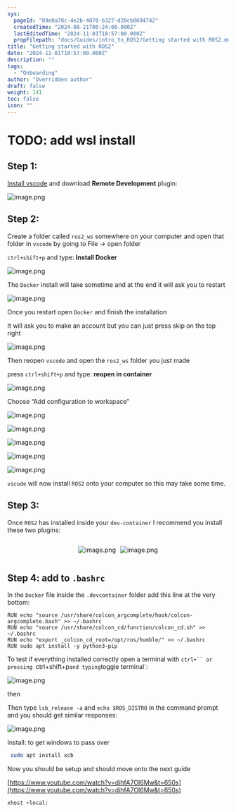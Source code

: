 ```yaml
---
sys:
  pageId: "89e0a78c-4e2b-4070-b327-d28cb0694742"
  createdTime: "2024-08-21T00:24:00.000Z"
  lastEditedTime: "2024-11-01T18:57:00.000Z"
  propFilepath: "docs/Guides/intro_to_ROS2/Getting started with ROS2.md"
title: "Getting started with ROS2"
date: "2024-11-01T18:57:00.000Z"
description: ""
tags:
  - "Onboarding"
author: "Overridden author"
draft: false
weight: 141
toc: false
icon: ""
---
```


# TODO: add wsl install

## Step 1:

[Install vscode](https://code.visualstudio.com/download) and download **Remote Development** plugin:

![image.png](https://prod-files-secure.s3.us-west-2.amazonaws.com/d518164a-d88e-44d1-a4ee-3adb3bd8bce0/efb52993-1881-4a40-b95e-6f020334f022/image.png?X-Amz-Algorithm=AWS4-HMAC-SHA256&X-Amz-Content-Sha256=UNSIGNED-PAYLOAD&X-Amz-Credential=ASIAZI2LB4665KXN4BZC%2F20250414%2Fus-west-2%2Fs3%2Faws4_request&X-Amz-Date=20250414T061323Z&X-Amz-Expires=3600&X-Amz-Security-Token=IQoJb3JpZ2luX2VjEIb%2F%2F%2F%2F%2F%2F%2F%2F%2F%2FwEaCXVzLXdlc3QtMiJGMEQCICW%2FR9t8mbpl0N%2BePfF6EPCTeIfdcdJbrv3LRmkvjI%2FAAiAumLTaFLgb027gwA7BMbCl1aTl8KD2W7OahZ8v3A%2BX5SqIBAj%2F%2F%2F%2F%2F%2F%2F%2F%2F%2F%2F8BEAAaDDYzNzQyMzE4MzgwNSIMacNfy8r179vP7VW%2BKtwD%2F2Yn%2FszJY%2F5Iq0RXz%2F7uWQ7ZMe2F468McdbsVkAuvQFmZ4Sx1aLXPtsNAVKjTJmUFvkhuVY4RKKXC6lUzN3ik8BQu9mgajJPrQjA3yQwCOnyMuwAJRNPr8bD9t9EaNMK2hU4p7EClpuZMLMV2yRPLTqZ2JfEAIfpVpXf6oUa9K%2BCTy07PUj97qtWjRUcSxBtepMxgZCqgPCC2GDqKWBLPrs28nhYDgfe6krLHelW%2FJ0JLSVpephKacSe8JSgNUvAWuXSTf5mPbYOg6%2BnlAs8TsI6beOfPjfD99E4Jyc1cNjib2chI1bhhtpKJEgQ2qzM3%2FmNevDh2GJdZID7ExrXR5ntoPX0oocMoP%2B2s1VWoo4RpNyoSWfL5%2B5KpeSep4aH9hdrIjCttJ%2FBBljaLs74On6cMlOsfs6Jb2EgGslNtMbZcm%2FazIIAQQR%2Fu2%2BDsl6PwR9K7NnKck0xAHglBmYRaepWc%2BcqWZC2CSxl%2FKWhqbokM1Wwc8szbEU%2FQiz634lcTzs8z0XCyanQl3Kp45syeVtWAKkEtACB0N%2BFAS49eatfFI3jvjBuwMQdtA3ZbUJz9xoBIe83v7Xdgel0h%2BuytAcli8oFhF5T3DBPnWb58a6RWN6B09GUMTY8%2Bbgwt8vyvwY6pgHw6kogK85yTUjWxb46l3ABiXZjSlFGTYJmvC2B9WLdGHqOU0ESnbxwkm1u9f2g9keLocHQ0zTQ%2FbuvaBm9PgRxEmwbuv1cdM6yqxjG22GzWvFW9id8hFqT%2FOrfkCgYDUD2Wgf3JO4ixgzwB8N82GOaAiph6uiFo2Kvm8SPLoGGbtD22QzPzrsa563BgS8uVuwUUBtdK9lSLO9jDoV%2Bk0HpaII%2BEuwV&X-Amz-Signature=8401adcee3721ab4cd657689b562f2356e736b6061f482d99923a07ed5e18e08&X-Amz-SignedHeaders=host&x-id=GetObject)

## Step 2:

Create a folder called `ros2_ws` somewhere on your computer and open that folder in `vscode` by going to File → open folder 

`ctrl+shift+p` and type: **Install Docker**

![image.png](https://prod-files-secure.s3.us-west-2.amazonaws.com/d518164a-d88e-44d1-a4ee-3adb3bd8bce0/2269dc0e-1cd5-47ff-bceb-c04ad9b2eab0/image.png?X-Amz-Algorithm=AWS4-HMAC-SHA256&X-Amz-Content-Sha256=UNSIGNED-PAYLOAD&X-Amz-Credential=ASIAZI2LB4665KXN4BZC%2F20250414%2Fus-west-2%2Fs3%2Faws4_request&X-Amz-Date=20250414T061323Z&X-Amz-Expires=3600&X-Amz-Security-Token=IQoJb3JpZ2luX2VjEIb%2F%2F%2F%2F%2F%2F%2F%2F%2F%2FwEaCXVzLXdlc3QtMiJGMEQCICW%2FR9t8mbpl0N%2BePfF6EPCTeIfdcdJbrv3LRmkvjI%2FAAiAumLTaFLgb027gwA7BMbCl1aTl8KD2W7OahZ8v3A%2BX5SqIBAj%2F%2F%2F%2F%2F%2F%2F%2F%2F%2F%2F8BEAAaDDYzNzQyMzE4MzgwNSIMacNfy8r179vP7VW%2BKtwD%2F2Yn%2FszJY%2F5Iq0RXz%2F7uWQ7ZMe2F468McdbsVkAuvQFmZ4Sx1aLXPtsNAVKjTJmUFvkhuVY4RKKXC6lUzN3ik8BQu9mgajJPrQjA3yQwCOnyMuwAJRNPr8bD9t9EaNMK2hU4p7EClpuZMLMV2yRPLTqZ2JfEAIfpVpXf6oUa9K%2BCTy07PUj97qtWjRUcSxBtepMxgZCqgPCC2GDqKWBLPrs28nhYDgfe6krLHelW%2FJ0JLSVpephKacSe8JSgNUvAWuXSTf5mPbYOg6%2BnlAs8TsI6beOfPjfD99E4Jyc1cNjib2chI1bhhtpKJEgQ2qzM3%2FmNevDh2GJdZID7ExrXR5ntoPX0oocMoP%2B2s1VWoo4RpNyoSWfL5%2B5KpeSep4aH9hdrIjCttJ%2FBBljaLs74On6cMlOsfs6Jb2EgGslNtMbZcm%2FazIIAQQR%2Fu2%2BDsl6PwR9K7NnKck0xAHglBmYRaepWc%2BcqWZC2CSxl%2FKWhqbokM1Wwc8szbEU%2FQiz634lcTzs8z0XCyanQl3Kp45syeVtWAKkEtACB0N%2BFAS49eatfFI3jvjBuwMQdtA3ZbUJz9xoBIe83v7Xdgel0h%2BuytAcli8oFhF5T3DBPnWb58a6RWN6B09GUMTY8%2Bbgwt8vyvwY6pgHw6kogK85yTUjWxb46l3ABiXZjSlFGTYJmvC2B9WLdGHqOU0ESnbxwkm1u9f2g9keLocHQ0zTQ%2FbuvaBm9PgRxEmwbuv1cdM6yqxjG22GzWvFW9id8hFqT%2FOrfkCgYDUD2Wgf3JO4ixgzwB8N82GOaAiph6uiFo2Kvm8SPLoGGbtD22QzPzrsa563BgS8uVuwUUBtdK9lSLO9jDoV%2Bk0HpaII%2BEuwV&X-Amz-Signature=f6bff22b641cdb13258ca525dc17ea9854cde878995dafa6db00eeaeaa17935e&X-Amz-SignedHeaders=host&x-id=GetObject)

The `Docker` install will take sometime and at the end it will ask you to restart

![image.png](https://prod-files-secure.s3.us-west-2.amazonaws.com/d518164a-d88e-44d1-a4ee-3adb3bd8bce0/ed233f78-be33-4b1f-b89c-9c346c0e961e/image.png?X-Amz-Algorithm=AWS4-HMAC-SHA256&X-Amz-Content-Sha256=UNSIGNED-PAYLOAD&X-Amz-Credential=ASIAZI2LB4665KXN4BZC%2F20250414%2Fus-west-2%2Fs3%2Faws4_request&X-Amz-Date=20250414T061323Z&X-Amz-Expires=3600&X-Amz-Security-Token=IQoJb3JpZ2luX2VjEIb%2F%2F%2F%2F%2F%2F%2F%2F%2F%2FwEaCXVzLXdlc3QtMiJGMEQCICW%2FR9t8mbpl0N%2BePfF6EPCTeIfdcdJbrv3LRmkvjI%2FAAiAumLTaFLgb027gwA7BMbCl1aTl8KD2W7OahZ8v3A%2BX5SqIBAj%2F%2F%2F%2F%2F%2F%2F%2F%2F%2F%2F8BEAAaDDYzNzQyMzE4MzgwNSIMacNfy8r179vP7VW%2BKtwD%2F2Yn%2FszJY%2F5Iq0RXz%2F7uWQ7ZMe2F468McdbsVkAuvQFmZ4Sx1aLXPtsNAVKjTJmUFvkhuVY4RKKXC6lUzN3ik8BQu9mgajJPrQjA3yQwCOnyMuwAJRNPr8bD9t9EaNMK2hU4p7EClpuZMLMV2yRPLTqZ2JfEAIfpVpXf6oUa9K%2BCTy07PUj97qtWjRUcSxBtepMxgZCqgPCC2GDqKWBLPrs28nhYDgfe6krLHelW%2FJ0JLSVpephKacSe8JSgNUvAWuXSTf5mPbYOg6%2BnlAs8TsI6beOfPjfD99E4Jyc1cNjib2chI1bhhtpKJEgQ2qzM3%2FmNevDh2GJdZID7ExrXR5ntoPX0oocMoP%2B2s1VWoo4RpNyoSWfL5%2B5KpeSep4aH9hdrIjCttJ%2FBBljaLs74On6cMlOsfs6Jb2EgGslNtMbZcm%2FazIIAQQR%2Fu2%2BDsl6PwR9K7NnKck0xAHglBmYRaepWc%2BcqWZC2CSxl%2FKWhqbokM1Wwc8szbEU%2FQiz634lcTzs8z0XCyanQl3Kp45syeVtWAKkEtACB0N%2BFAS49eatfFI3jvjBuwMQdtA3ZbUJz9xoBIe83v7Xdgel0h%2BuytAcli8oFhF5T3DBPnWb58a6RWN6B09GUMTY8%2Bbgwt8vyvwY6pgHw6kogK85yTUjWxb46l3ABiXZjSlFGTYJmvC2B9WLdGHqOU0ESnbxwkm1u9f2g9keLocHQ0zTQ%2FbuvaBm9PgRxEmwbuv1cdM6yqxjG22GzWvFW9id8hFqT%2FOrfkCgYDUD2Wgf3JO4ixgzwB8N82GOaAiph6uiFo2Kvm8SPLoGGbtD22QzPzrsa563BgS8uVuwUUBtdK9lSLO9jDoV%2Bk0HpaII%2BEuwV&X-Amz-Signature=d4ebb1aa9337a855b99b42097ea29bf7eeb1fa2aad96157d92c1bbc60a90cc46&X-Amz-SignedHeaders=host&x-id=GetObject)

Once you restart open `Docker` and finish the installation

It will ask you to make an account but you can just press skip on the top right

![image.png](https://prod-files-secure.s3.us-west-2.amazonaws.com/d518164a-d88e-44d1-a4ee-3adb3bd8bce0/21010ad9-1659-4fd9-9f59-9932a09b2a3d/image.png?X-Amz-Algorithm=AWS4-HMAC-SHA256&X-Amz-Content-Sha256=UNSIGNED-PAYLOAD&X-Amz-Credential=ASIAZI2LB4665KXN4BZC%2F20250414%2Fus-west-2%2Fs3%2Faws4_request&X-Amz-Date=20250414T061323Z&X-Amz-Expires=3600&X-Amz-Security-Token=IQoJb3JpZ2luX2VjEIb%2F%2F%2F%2F%2F%2F%2F%2F%2F%2FwEaCXVzLXdlc3QtMiJGMEQCICW%2FR9t8mbpl0N%2BePfF6EPCTeIfdcdJbrv3LRmkvjI%2FAAiAumLTaFLgb027gwA7BMbCl1aTl8KD2W7OahZ8v3A%2BX5SqIBAj%2F%2F%2F%2F%2F%2F%2F%2F%2F%2F%2F8BEAAaDDYzNzQyMzE4MzgwNSIMacNfy8r179vP7VW%2BKtwD%2F2Yn%2FszJY%2F5Iq0RXz%2F7uWQ7ZMe2F468McdbsVkAuvQFmZ4Sx1aLXPtsNAVKjTJmUFvkhuVY4RKKXC6lUzN3ik8BQu9mgajJPrQjA3yQwCOnyMuwAJRNPr8bD9t9EaNMK2hU4p7EClpuZMLMV2yRPLTqZ2JfEAIfpVpXf6oUa9K%2BCTy07PUj97qtWjRUcSxBtepMxgZCqgPCC2GDqKWBLPrs28nhYDgfe6krLHelW%2FJ0JLSVpephKacSe8JSgNUvAWuXSTf5mPbYOg6%2BnlAs8TsI6beOfPjfD99E4Jyc1cNjib2chI1bhhtpKJEgQ2qzM3%2FmNevDh2GJdZID7ExrXR5ntoPX0oocMoP%2B2s1VWoo4RpNyoSWfL5%2B5KpeSep4aH9hdrIjCttJ%2FBBljaLs74On6cMlOsfs6Jb2EgGslNtMbZcm%2FazIIAQQR%2Fu2%2BDsl6PwR9K7NnKck0xAHglBmYRaepWc%2BcqWZC2CSxl%2FKWhqbokM1Wwc8szbEU%2FQiz634lcTzs8z0XCyanQl3Kp45syeVtWAKkEtACB0N%2BFAS49eatfFI3jvjBuwMQdtA3ZbUJz9xoBIe83v7Xdgel0h%2BuytAcli8oFhF5T3DBPnWb58a6RWN6B09GUMTY8%2Bbgwt8vyvwY6pgHw6kogK85yTUjWxb46l3ABiXZjSlFGTYJmvC2B9WLdGHqOU0ESnbxwkm1u9f2g9keLocHQ0zTQ%2FbuvaBm9PgRxEmwbuv1cdM6yqxjG22GzWvFW9id8hFqT%2FOrfkCgYDUD2Wgf3JO4ixgzwB8N82GOaAiph6uiFo2Kvm8SPLoGGbtD22QzPzrsa563BgS8uVuwUUBtdK9lSLO9jDoV%2Bk0HpaII%2BEuwV&X-Amz-Signature=8788b1f95094fdb5c9b058823af52a37e48ebf440fbce28d859035950231bc3e&X-Amz-SignedHeaders=host&x-id=GetObject)

Then reopen `vscode` and open the `ros2_ws` folder you just made

press `ctrl+shift+p` and type: **reopen in container**

![image.png](https://prod-files-secure.s3.us-west-2.amazonaws.com/d518164a-d88e-44d1-a4ee-3adb3bd8bce0/4e93b8c2-41ad-488c-8095-c74205196118/image.png?X-Amz-Algorithm=AWS4-HMAC-SHA256&X-Amz-Content-Sha256=UNSIGNED-PAYLOAD&X-Amz-Credential=ASIAZI2LB4665KXN4BZC%2F20250414%2Fus-west-2%2Fs3%2Faws4_request&X-Amz-Date=20250414T061323Z&X-Amz-Expires=3600&X-Amz-Security-Token=IQoJb3JpZ2luX2VjEIb%2F%2F%2F%2F%2F%2F%2F%2F%2F%2FwEaCXVzLXdlc3QtMiJGMEQCICW%2FR9t8mbpl0N%2BePfF6EPCTeIfdcdJbrv3LRmkvjI%2FAAiAumLTaFLgb027gwA7BMbCl1aTl8KD2W7OahZ8v3A%2BX5SqIBAj%2F%2F%2F%2F%2F%2F%2F%2F%2F%2F%2F8BEAAaDDYzNzQyMzE4MzgwNSIMacNfy8r179vP7VW%2BKtwD%2F2Yn%2FszJY%2F5Iq0RXz%2F7uWQ7ZMe2F468McdbsVkAuvQFmZ4Sx1aLXPtsNAVKjTJmUFvkhuVY4RKKXC6lUzN3ik8BQu9mgajJPrQjA3yQwCOnyMuwAJRNPr8bD9t9EaNMK2hU4p7EClpuZMLMV2yRPLTqZ2JfEAIfpVpXf6oUa9K%2BCTy07PUj97qtWjRUcSxBtepMxgZCqgPCC2GDqKWBLPrs28nhYDgfe6krLHelW%2FJ0JLSVpephKacSe8JSgNUvAWuXSTf5mPbYOg6%2BnlAs8TsI6beOfPjfD99E4Jyc1cNjib2chI1bhhtpKJEgQ2qzM3%2FmNevDh2GJdZID7ExrXR5ntoPX0oocMoP%2B2s1VWoo4RpNyoSWfL5%2B5KpeSep4aH9hdrIjCttJ%2FBBljaLs74On6cMlOsfs6Jb2EgGslNtMbZcm%2FazIIAQQR%2Fu2%2BDsl6PwR9K7NnKck0xAHglBmYRaepWc%2BcqWZC2CSxl%2FKWhqbokM1Wwc8szbEU%2FQiz634lcTzs8z0XCyanQl3Kp45syeVtWAKkEtACB0N%2BFAS49eatfFI3jvjBuwMQdtA3ZbUJz9xoBIe83v7Xdgel0h%2BuytAcli8oFhF5T3DBPnWb58a6RWN6B09GUMTY8%2Bbgwt8vyvwY6pgHw6kogK85yTUjWxb46l3ABiXZjSlFGTYJmvC2B9WLdGHqOU0ESnbxwkm1u9f2g9keLocHQ0zTQ%2FbuvaBm9PgRxEmwbuv1cdM6yqxjG22GzWvFW9id8hFqT%2FOrfkCgYDUD2Wgf3JO4ixgzwB8N82GOaAiph6uiFo2Kvm8SPLoGGbtD22QzPzrsa563BgS8uVuwUUBtdK9lSLO9jDoV%2Bk0HpaII%2BEuwV&X-Amz-Signature=55753edfdbe393c1e5f36b852837656e043e8ea7a926273987c532158140a7ee&X-Amz-SignedHeaders=host&x-id=GetObject)

Choose “Add configuration to workspace”

![image.png](https://prod-files-secure.s3.us-west-2.amazonaws.com/d518164a-d88e-44d1-a4ee-3adb3bd8bce0/9560b282-5060-4989-ba37-97e7b2c22476/image.png?X-Amz-Algorithm=AWS4-HMAC-SHA256&X-Amz-Content-Sha256=UNSIGNED-PAYLOAD&X-Amz-Credential=ASIAZI2LB4665KXN4BZC%2F20250414%2Fus-west-2%2Fs3%2Faws4_request&X-Amz-Date=20250414T061323Z&X-Amz-Expires=3600&X-Amz-Security-Token=IQoJb3JpZ2luX2VjEIb%2F%2F%2F%2F%2F%2F%2F%2F%2F%2FwEaCXVzLXdlc3QtMiJGMEQCICW%2FR9t8mbpl0N%2BePfF6EPCTeIfdcdJbrv3LRmkvjI%2FAAiAumLTaFLgb027gwA7BMbCl1aTl8KD2W7OahZ8v3A%2BX5SqIBAj%2F%2F%2F%2F%2F%2F%2F%2F%2F%2F%2F8BEAAaDDYzNzQyMzE4MzgwNSIMacNfy8r179vP7VW%2BKtwD%2F2Yn%2FszJY%2F5Iq0RXz%2F7uWQ7ZMe2F468McdbsVkAuvQFmZ4Sx1aLXPtsNAVKjTJmUFvkhuVY4RKKXC6lUzN3ik8BQu9mgajJPrQjA3yQwCOnyMuwAJRNPr8bD9t9EaNMK2hU4p7EClpuZMLMV2yRPLTqZ2JfEAIfpVpXf6oUa9K%2BCTy07PUj97qtWjRUcSxBtepMxgZCqgPCC2GDqKWBLPrs28nhYDgfe6krLHelW%2FJ0JLSVpephKacSe8JSgNUvAWuXSTf5mPbYOg6%2BnlAs8TsI6beOfPjfD99E4Jyc1cNjib2chI1bhhtpKJEgQ2qzM3%2FmNevDh2GJdZID7ExrXR5ntoPX0oocMoP%2B2s1VWoo4RpNyoSWfL5%2B5KpeSep4aH9hdrIjCttJ%2FBBljaLs74On6cMlOsfs6Jb2EgGslNtMbZcm%2FazIIAQQR%2Fu2%2BDsl6PwR9K7NnKck0xAHglBmYRaepWc%2BcqWZC2CSxl%2FKWhqbokM1Wwc8szbEU%2FQiz634lcTzs8z0XCyanQl3Kp45syeVtWAKkEtACB0N%2BFAS49eatfFI3jvjBuwMQdtA3ZbUJz9xoBIe83v7Xdgel0h%2BuytAcli8oFhF5T3DBPnWb58a6RWN6B09GUMTY8%2Bbgwt8vyvwY6pgHw6kogK85yTUjWxb46l3ABiXZjSlFGTYJmvC2B9WLdGHqOU0ESnbxwkm1u9f2g9keLocHQ0zTQ%2FbuvaBm9PgRxEmwbuv1cdM6yqxjG22GzWvFW9id8hFqT%2FOrfkCgYDUD2Wgf3JO4ixgzwB8N82GOaAiph6uiFo2Kvm8SPLoGGbtD22QzPzrsa563BgS8uVuwUUBtdK9lSLO9jDoV%2Bk0HpaII%2BEuwV&X-Amz-Signature=bdebd9c3bc3e4985db7e868abbc12cbdaa30334b61bcdfda1cddc907434abf2a&X-Amz-SignedHeaders=host&x-id=GetObject)

![image.png](https://prod-files-secure.s3.us-west-2.amazonaws.com/d518164a-d88e-44d1-a4ee-3adb3bd8bce0/2ee63f81-886b-48e8-a553-dc6e5eac99e4/image.png?X-Amz-Algorithm=AWS4-HMAC-SHA256&X-Amz-Content-Sha256=UNSIGNED-PAYLOAD&X-Amz-Credential=ASIAZI2LB4665KXN4BZC%2F20250414%2Fus-west-2%2Fs3%2Faws4_request&X-Amz-Date=20250414T061323Z&X-Amz-Expires=3600&X-Amz-Security-Token=IQoJb3JpZ2luX2VjEIb%2F%2F%2F%2F%2F%2F%2F%2F%2F%2FwEaCXVzLXdlc3QtMiJGMEQCICW%2FR9t8mbpl0N%2BePfF6EPCTeIfdcdJbrv3LRmkvjI%2FAAiAumLTaFLgb027gwA7BMbCl1aTl8KD2W7OahZ8v3A%2BX5SqIBAj%2F%2F%2F%2F%2F%2F%2F%2F%2F%2F%2F8BEAAaDDYzNzQyMzE4MzgwNSIMacNfy8r179vP7VW%2BKtwD%2F2Yn%2FszJY%2F5Iq0RXz%2F7uWQ7ZMe2F468McdbsVkAuvQFmZ4Sx1aLXPtsNAVKjTJmUFvkhuVY4RKKXC6lUzN3ik8BQu9mgajJPrQjA3yQwCOnyMuwAJRNPr8bD9t9EaNMK2hU4p7EClpuZMLMV2yRPLTqZ2JfEAIfpVpXf6oUa9K%2BCTy07PUj97qtWjRUcSxBtepMxgZCqgPCC2GDqKWBLPrs28nhYDgfe6krLHelW%2FJ0JLSVpephKacSe8JSgNUvAWuXSTf5mPbYOg6%2BnlAs8TsI6beOfPjfD99E4Jyc1cNjib2chI1bhhtpKJEgQ2qzM3%2FmNevDh2GJdZID7ExrXR5ntoPX0oocMoP%2B2s1VWoo4RpNyoSWfL5%2B5KpeSep4aH9hdrIjCttJ%2FBBljaLs74On6cMlOsfs6Jb2EgGslNtMbZcm%2FazIIAQQR%2Fu2%2BDsl6PwR9K7NnKck0xAHglBmYRaepWc%2BcqWZC2CSxl%2FKWhqbokM1Wwc8szbEU%2FQiz634lcTzs8z0XCyanQl3Kp45syeVtWAKkEtACB0N%2BFAS49eatfFI3jvjBuwMQdtA3ZbUJz9xoBIe83v7Xdgel0h%2BuytAcli8oFhF5T3DBPnWb58a6RWN6B09GUMTY8%2Bbgwt8vyvwY6pgHw6kogK85yTUjWxb46l3ABiXZjSlFGTYJmvC2B9WLdGHqOU0ESnbxwkm1u9f2g9keLocHQ0zTQ%2FbuvaBm9PgRxEmwbuv1cdM6yqxjG22GzWvFW9id8hFqT%2FOrfkCgYDUD2Wgf3JO4ixgzwB8N82GOaAiph6uiFo2Kvm8SPLoGGbtD22QzPzrsa563BgS8uVuwUUBtdK9lSLO9jDoV%2Bk0HpaII%2BEuwV&X-Amz-Signature=c91bc2da7699b091bc7d38242705c376ea7dfaf132d86cdd00ea600bab89ffe3&X-Amz-SignedHeaders=host&x-id=GetObject)

![image.png](https://prod-files-secure.s3.us-west-2.amazonaws.com/d518164a-d88e-44d1-a4ee-3adb3bd8bce0/ae1580b2-b048-407e-aed9-b584224a7a04/image.png?X-Amz-Algorithm=AWS4-HMAC-SHA256&X-Amz-Content-Sha256=UNSIGNED-PAYLOAD&X-Amz-Credential=ASIAZI2LB4665KXN4BZC%2F20250414%2Fus-west-2%2Fs3%2Faws4_request&X-Amz-Date=20250414T061323Z&X-Amz-Expires=3600&X-Amz-Security-Token=IQoJb3JpZ2luX2VjEIb%2F%2F%2F%2F%2F%2F%2F%2F%2F%2FwEaCXVzLXdlc3QtMiJGMEQCICW%2FR9t8mbpl0N%2BePfF6EPCTeIfdcdJbrv3LRmkvjI%2FAAiAumLTaFLgb027gwA7BMbCl1aTl8KD2W7OahZ8v3A%2BX5SqIBAj%2F%2F%2F%2F%2F%2F%2F%2F%2F%2F%2F8BEAAaDDYzNzQyMzE4MzgwNSIMacNfy8r179vP7VW%2BKtwD%2F2Yn%2FszJY%2F5Iq0RXz%2F7uWQ7ZMe2F468McdbsVkAuvQFmZ4Sx1aLXPtsNAVKjTJmUFvkhuVY4RKKXC6lUzN3ik8BQu9mgajJPrQjA3yQwCOnyMuwAJRNPr8bD9t9EaNMK2hU4p7EClpuZMLMV2yRPLTqZ2JfEAIfpVpXf6oUa9K%2BCTy07PUj97qtWjRUcSxBtepMxgZCqgPCC2GDqKWBLPrs28nhYDgfe6krLHelW%2FJ0JLSVpephKacSe8JSgNUvAWuXSTf5mPbYOg6%2BnlAs8TsI6beOfPjfD99E4Jyc1cNjib2chI1bhhtpKJEgQ2qzM3%2FmNevDh2GJdZID7ExrXR5ntoPX0oocMoP%2B2s1VWoo4RpNyoSWfL5%2B5KpeSep4aH9hdrIjCttJ%2FBBljaLs74On6cMlOsfs6Jb2EgGslNtMbZcm%2FazIIAQQR%2Fu2%2BDsl6PwR9K7NnKck0xAHglBmYRaepWc%2BcqWZC2CSxl%2FKWhqbokM1Wwc8szbEU%2FQiz634lcTzs8z0XCyanQl3Kp45syeVtWAKkEtACB0N%2BFAS49eatfFI3jvjBuwMQdtA3ZbUJz9xoBIe83v7Xdgel0h%2BuytAcli8oFhF5T3DBPnWb58a6RWN6B09GUMTY8%2Bbgwt8vyvwY6pgHw6kogK85yTUjWxb46l3ABiXZjSlFGTYJmvC2B9WLdGHqOU0ESnbxwkm1u9f2g9keLocHQ0zTQ%2FbuvaBm9PgRxEmwbuv1cdM6yqxjG22GzWvFW9id8hFqT%2FOrfkCgYDUD2Wgf3JO4ixgzwB8N82GOaAiph6uiFo2Kvm8SPLoGGbtD22QzPzrsa563BgS8uVuwUUBtdK9lSLO9jDoV%2Bk0HpaII%2BEuwV&X-Amz-Signature=c7a27526155b24fe87e3e24523ef4ff0fc945ffba1d8470f4f01eb2c890f1ba6&X-Amz-SignedHeaders=host&x-id=GetObject)

![image.png](https://prod-files-secure.s3.us-west-2.amazonaws.com/d518164a-d88e-44d1-a4ee-3adb3bd8bce0/53255b28-f75e-430f-b9e3-c0ac8577e42b/image.png?X-Amz-Algorithm=AWS4-HMAC-SHA256&X-Amz-Content-Sha256=UNSIGNED-PAYLOAD&X-Amz-Credential=ASIAZI2LB4665KXN4BZC%2F20250414%2Fus-west-2%2Fs3%2Faws4_request&X-Amz-Date=20250414T061323Z&X-Amz-Expires=3600&X-Amz-Security-Token=IQoJb3JpZ2luX2VjEIb%2F%2F%2F%2F%2F%2F%2F%2F%2F%2FwEaCXVzLXdlc3QtMiJGMEQCICW%2FR9t8mbpl0N%2BePfF6EPCTeIfdcdJbrv3LRmkvjI%2FAAiAumLTaFLgb027gwA7BMbCl1aTl8KD2W7OahZ8v3A%2BX5SqIBAj%2F%2F%2F%2F%2F%2F%2F%2F%2F%2F%2F8BEAAaDDYzNzQyMzE4MzgwNSIMacNfy8r179vP7VW%2BKtwD%2F2Yn%2FszJY%2F5Iq0RXz%2F7uWQ7ZMe2F468McdbsVkAuvQFmZ4Sx1aLXPtsNAVKjTJmUFvkhuVY4RKKXC6lUzN3ik8BQu9mgajJPrQjA3yQwCOnyMuwAJRNPr8bD9t9EaNMK2hU4p7EClpuZMLMV2yRPLTqZ2JfEAIfpVpXf6oUa9K%2BCTy07PUj97qtWjRUcSxBtepMxgZCqgPCC2GDqKWBLPrs28nhYDgfe6krLHelW%2FJ0JLSVpephKacSe8JSgNUvAWuXSTf5mPbYOg6%2BnlAs8TsI6beOfPjfD99E4Jyc1cNjib2chI1bhhtpKJEgQ2qzM3%2FmNevDh2GJdZID7ExrXR5ntoPX0oocMoP%2B2s1VWoo4RpNyoSWfL5%2B5KpeSep4aH9hdrIjCttJ%2FBBljaLs74On6cMlOsfs6Jb2EgGslNtMbZcm%2FazIIAQQR%2Fu2%2BDsl6PwR9K7NnKck0xAHglBmYRaepWc%2BcqWZC2CSxl%2FKWhqbokM1Wwc8szbEU%2FQiz634lcTzs8z0XCyanQl3Kp45syeVtWAKkEtACB0N%2BFAS49eatfFI3jvjBuwMQdtA3ZbUJz9xoBIe83v7Xdgel0h%2BuytAcli8oFhF5T3DBPnWb58a6RWN6B09GUMTY8%2Bbgwt8vyvwY6pgHw6kogK85yTUjWxb46l3ABiXZjSlFGTYJmvC2B9WLdGHqOU0ESnbxwkm1u9f2g9keLocHQ0zTQ%2FbuvaBm9PgRxEmwbuv1cdM6yqxjG22GzWvFW9id8hFqT%2FOrfkCgYDUD2Wgf3JO4ixgzwB8N82GOaAiph6uiFo2Kvm8SPLoGGbtD22QzPzrsa563BgS8uVuwUUBtdK9lSLO9jDoV%2Bk0HpaII%2BEuwV&X-Amz-Signature=82ba4974b3f44316dd022bf0270143c77215aa6757063af94afdf119ea010075&X-Amz-SignedHeaders=host&x-id=GetObject)

![image.png](https://prod-files-secure.s3.us-west-2.amazonaws.com/d518164a-d88e-44d1-a4ee-3adb3bd8bce0/7c562767-5af9-4ffb-97d1-327bcdf4ee00/image.png?X-Amz-Algorithm=AWS4-HMAC-SHA256&X-Amz-Content-Sha256=UNSIGNED-PAYLOAD&X-Amz-Credential=ASIAZI2LB4665KXN4BZC%2F20250414%2Fus-west-2%2Fs3%2Faws4_request&X-Amz-Date=20250414T061323Z&X-Amz-Expires=3600&X-Amz-Security-Token=IQoJb3JpZ2luX2VjEIb%2F%2F%2F%2F%2F%2F%2F%2F%2F%2FwEaCXVzLXdlc3QtMiJGMEQCICW%2FR9t8mbpl0N%2BePfF6EPCTeIfdcdJbrv3LRmkvjI%2FAAiAumLTaFLgb027gwA7BMbCl1aTl8KD2W7OahZ8v3A%2BX5SqIBAj%2F%2F%2F%2F%2F%2F%2F%2F%2F%2F%2F8BEAAaDDYzNzQyMzE4MzgwNSIMacNfy8r179vP7VW%2BKtwD%2F2Yn%2FszJY%2F5Iq0RXz%2F7uWQ7ZMe2F468McdbsVkAuvQFmZ4Sx1aLXPtsNAVKjTJmUFvkhuVY4RKKXC6lUzN3ik8BQu9mgajJPrQjA3yQwCOnyMuwAJRNPr8bD9t9EaNMK2hU4p7EClpuZMLMV2yRPLTqZ2JfEAIfpVpXf6oUa9K%2BCTy07PUj97qtWjRUcSxBtepMxgZCqgPCC2GDqKWBLPrs28nhYDgfe6krLHelW%2FJ0JLSVpephKacSe8JSgNUvAWuXSTf5mPbYOg6%2BnlAs8TsI6beOfPjfD99E4Jyc1cNjib2chI1bhhtpKJEgQ2qzM3%2FmNevDh2GJdZID7ExrXR5ntoPX0oocMoP%2B2s1VWoo4RpNyoSWfL5%2B5KpeSep4aH9hdrIjCttJ%2FBBljaLs74On6cMlOsfs6Jb2EgGslNtMbZcm%2FazIIAQQR%2Fu2%2BDsl6PwR9K7NnKck0xAHglBmYRaepWc%2BcqWZC2CSxl%2FKWhqbokM1Wwc8szbEU%2FQiz634lcTzs8z0XCyanQl3Kp45syeVtWAKkEtACB0N%2BFAS49eatfFI3jvjBuwMQdtA3ZbUJz9xoBIe83v7Xdgel0h%2BuytAcli8oFhF5T3DBPnWb58a6RWN6B09GUMTY8%2Bbgwt8vyvwY6pgHw6kogK85yTUjWxb46l3ABiXZjSlFGTYJmvC2B9WLdGHqOU0ESnbxwkm1u9f2g9keLocHQ0zTQ%2FbuvaBm9PgRxEmwbuv1cdM6yqxjG22GzWvFW9id8hFqT%2FOrfkCgYDUD2Wgf3JO4ixgzwB8N82GOaAiph6uiFo2Kvm8SPLoGGbtD22QzPzrsa563BgS8uVuwUUBtdK9lSLO9jDoV%2Bk0HpaII%2BEuwV&X-Amz-Signature=be8ab1e3a3172a5434018f6c9b909f23fef307422048a4ce375b02c593cdb791&X-Amz-SignedHeaders=host&x-id=GetObject)

`vscode` will now install `ROS2` onto your computer so this may take some time.

## Step 3:

Once `ROS2` has installed inside your `dev-container` I recommend you install these two plugins:

<div style="display: flex;flex-direction: row; column-gap:10px; max-width: 630px;justify-content: center;">
<div>

![image.png](https://prod-files-secure.s3.us-west-2.amazonaws.com/d518164a-d88e-44d1-a4ee-3adb3bd8bce0/3fc3d550-5a54-4ba1-ba6b-faa01cdb7369/image.png?X-Amz-Algorithm=AWS4-HMAC-SHA256&X-Amz-Content-Sha256=UNSIGNED-PAYLOAD&X-Amz-Credential=ASIAZI2LB466SV52MYC2%2F20250414%2Fus-west-2%2Fs3%2Faws4_request&X-Amz-Date=20250414T061325Z&X-Amz-Expires=3600&X-Amz-Security-Token=IQoJb3JpZ2luX2VjEIb%2F%2F%2F%2F%2F%2F%2F%2F%2F%2FwEaCXVzLXdlc3QtMiJGMEQCICaeKGitGCbpXxUU%2BM08ABoAJDiDOEEfZk6AXI%2BrKBuSAiAzLqKDjnUaSMKSlFVH1nvScZ3Xj7ynaCnEyuq02%2F2PgyqIBAj%2F%2F%2F%2F%2F%2F%2F%2F%2F%2F%2F8BEAAaDDYzNzQyMzE4MzgwNSIM6R5ivUjclSShr9xUKtwDGN3IaWSQmzXgV5aWz3NS%2FD978SILrn8PJ6YXbMeE1g7XJjBFvOqQJQ2pGq7AHRKLxCVZr%2BoJpnPFsjmn1tvBzWnRwV9F7yPkS6miAKyixD7MnbJrV5IThlFdFSVhtnRA33j2eQTtgTa5AgMR4xrptwjyJtE2uuzJdy0VYv7ePTfqOuRHqOlg4hXmfED7XqK4ShXpop%2Bi8IJzEx9juOi%2BTddE12EEH8V%2B5pUT1xfrx%2F0HtQsIdxxQ64eb5YoLNysJW9j5C2G8Ln0w2m%2BMofGHcz51%2BNxJbXx9jLZfwWnF8igmhPlN0c4F7I3iJV918dRFdSBDgxxpapZUYgqSgxKe9iKRsMm31AjsgSIy73UiDTRYIP05VZsKcdPtT%2F8E2IhZbGj4TFcfYr6YxvZr%2F3qsxnGIb2H6DXPoKCJuvl8BFnB9MsP%2FnxLuUQUct3619JceGv16Uk%2B%2FFtyEkdCgApx%2BJb1e5vNocYuDeX1WWWNNki%2ByUXN4JCXa3dTKeV0I5HDNLDsRStganu7EBlPNMwIEbFVHZniCSYPezGo4uON1C5JVAfHLDnMhIOCNJhrNOJUobYITwMDKJSFgowvcMCPhycsXP1pVEZbxbjk5yLYV2L2ypvuiarkCSWElr2Aw08nyvwY6pgHoNVSHQzM5u3z8TF1AGxf0LVLgI8DQ6Bs%2Fd3r7DrgAkoed29g1U3e9%2Fj%2FycpAy%2FHWO7Ot%2Bi4v%2BQ3RWEaRltin2IyY6NP%2FtfLAoYfjMu0ZMrSt%2FqgoMi1eHxg7En6JcjDwwLusPT8ORfgxnGkjM0TAc0dkI5l%2FNaU2mWJN1ivq3SiMdzj63HrHnFcwj6LNwvwCXQksgab0LtV8cCFPTlqfBtxrAOpl%2B&X-Amz-Signature=3fdfb6ad65de3c6681ec542003cf631be183c58bd41f3ad1e4cadb390dead5d2&X-Amz-SignedHeaders=host&x-id=GetObject)

</div>
<div>

![image.png](https://prod-files-secure.s3.us-west-2.amazonaws.com/d518164a-d88e-44d1-a4ee-3adb3bd8bce0/d994cc66-13c2-4093-a5a3-f84cf4601a82/image.png?X-Amz-Algorithm=AWS4-HMAC-SHA256&X-Amz-Content-Sha256=UNSIGNED-PAYLOAD&X-Amz-Credential=ASIAZI2LB466ZFIASRDS%2F20250414%2Fus-west-2%2Fs3%2Faws4_request&X-Amz-Date=20250414T061325Z&X-Amz-Expires=3600&X-Amz-Security-Token=IQoJb3JpZ2luX2VjEIb%2F%2F%2F%2F%2F%2F%2F%2F%2F%2FwEaCXVzLXdlc3QtMiJIMEYCIQC%2BQ5ySM%2FBY%2BrIqHoHb0LnLX7KJDhQXIUB20WcHsgLETAIhAI%2FLIaeaLQfMpezbBeXJqy4LBq5I2kIwDYg8cgpV0Um1KogECP%2F%2F%2F%2F%2F%2F%2F%2F%2F%2F%2FwEQABoMNjM3NDIzMTgzODA1Igw7uzH3kVeTp6rxixQq3APznCnURgLmCxuLHAzlfMsbpqDgESmrQTX4TF9zGrGGtdI7OESqVVr%2F%2B6tDdUVk1bjp2xcz%2BAswHIGvGVbpqBQQWScMZmAR5kjLxTXgPJPyKDPSFpyOsoW6H5F8%2B1X7dsxqriw7LxdrEXcKP2q2NIuCVcneBvtrRGSjpGVErBBezvxJSklrDSTpk1uGGb0QSNLOG0Q9EOe2BLasKWTfhqK1LuesYGWuGHZI65dg%2FWpLJUlwdVhQMxq%2FAH57AsElstvEoXES%2B65ZpgyhUFDbBvQ%2FuYb8JOFl6M2GFMl%2F0p0PFPvOqCiaowTr0Qgnw5XEG0X1mWdZu42fwKoqrJdEEz189cR4aF7KC0ox1t4wyyvbkXcYtYyUYqRTnngn3e4cEnaVTHt60tBwNFlHt30%2B8oEYd7Zsy9DChoXxs2X7jOWfRKIM33nEnwZB1Pqu59pXsXG5FjT%2BGs5GQmaeysZ8TLzvli6gUervgP1ENabwtH8vI6BhjEhUZDpPUK6%2BmrTdlyXJpaK%2FU6TnwvzGebeCvfYUjfpafQ%2FFaN%2B0vU34vx7Hs87oBPahIiCFgkxtn2jD2i5hwK69Nm9vOxXypzSLERcPmSa7B8l7JP8wTTHpLUba84RCGSFdoIjojdGulDCSyfK%2FBjqkAXJD%2BYBOJ%2BDiwQBqZCIFxN%2FFnD5t7swds7vwwgGwkBJOxa7tYKORrt3O75yHB6NhzW5blGRI9jqcYTn3KShCRJL9NWDcuxW4ne3o92rAAnpO9JNaOSi6ltjlMFs1hXoDfpUsEe1yUQGsrYYk5ZqTuJgPTy%2B3VNEogSNqwR5e%2F4QLaIdGA2rDqAqY90OUC%2BXsJbYIP2a1cySX31m5FStWCrg2y7Cp&X-Amz-Signature=59287279a027c2792f78d99b5ede13d2bc3927c858cee64cc142e2602389a758&X-Amz-SignedHeaders=host&x-id=GetObject)

</div>
</div>

## Step 4: add to `.bashrc`

In the `Docker` file inside the `.devcontainer` folder add this line at the very bottom: 

```docker
RUN echo "source /usr/share/colcon_argcomplete/hook/colcon-argcomplete.bash" >> ~/.bashrc
RUN echo "source /usr/share/colcon_cd/function/colcon_cd.sh" >> ~/.bashrc
RUN echo "export _colcon_cd_root=/opt/ros/humble/" >> ~/.bashrc
RUN sudo apt install -y python3-pip 
```

To test if everything installed correctly open a terminal with `ctrl+`` or pressing `ctrl+shift+p` and typing `toggle terminal`:

![image.png](https://prod-files-secure.s3.us-west-2.amazonaws.com/d518164a-d88e-44d1-a4ee-3adb3bd8bce0/6a4943d8-b04e-4c02-9a58-775f3384d1a5/image.png?X-Amz-Algorithm=AWS4-HMAC-SHA256&X-Amz-Content-Sha256=UNSIGNED-PAYLOAD&X-Amz-Credential=ASIAZI2LB4665KXN4BZC%2F20250414%2Fus-west-2%2Fs3%2Faws4_request&X-Amz-Date=20250414T061323Z&X-Amz-Expires=3600&X-Amz-Security-Token=IQoJb3JpZ2luX2VjEIb%2F%2F%2F%2F%2F%2F%2F%2F%2F%2FwEaCXVzLXdlc3QtMiJGMEQCICW%2FR9t8mbpl0N%2BePfF6EPCTeIfdcdJbrv3LRmkvjI%2FAAiAumLTaFLgb027gwA7BMbCl1aTl8KD2W7OahZ8v3A%2BX5SqIBAj%2F%2F%2F%2F%2F%2F%2F%2F%2F%2F%2F8BEAAaDDYzNzQyMzE4MzgwNSIMacNfy8r179vP7VW%2BKtwD%2F2Yn%2FszJY%2F5Iq0RXz%2F7uWQ7ZMe2F468McdbsVkAuvQFmZ4Sx1aLXPtsNAVKjTJmUFvkhuVY4RKKXC6lUzN3ik8BQu9mgajJPrQjA3yQwCOnyMuwAJRNPr8bD9t9EaNMK2hU4p7EClpuZMLMV2yRPLTqZ2JfEAIfpVpXf6oUa9K%2BCTy07PUj97qtWjRUcSxBtepMxgZCqgPCC2GDqKWBLPrs28nhYDgfe6krLHelW%2FJ0JLSVpephKacSe8JSgNUvAWuXSTf5mPbYOg6%2BnlAs8TsI6beOfPjfD99E4Jyc1cNjib2chI1bhhtpKJEgQ2qzM3%2FmNevDh2GJdZID7ExrXR5ntoPX0oocMoP%2B2s1VWoo4RpNyoSWfL5%2B5KpeSep4aH9hdrIjCttJ%2FBBljaLs74On6cMlOsfs6Jb2EgGslNtMbZcm%2FazIIAQQR%2Fu2%2BDsl6PwR9K7NnKck0xAHglBmYRaepWc%2BcqWZC2CSxl%2FKWhqbokM1Wwc8szbEU%2FQiz634lcTzs8z0XCyanQl3Kp45syeVtWAKkEtACB0N%2BFAS49eatfFI3jvjBuwMQdtA3ZbUJz9xoBIe83v7Xdgel0h%2BuytAcli8oFhF5T3DBPnWb58a6RWN6B09GUMTY8%2Bbgwt8vyvwY6pgHw6kogK85yTUjWxb46l3ABiXZjSlFGTYJmvC2B9WLdGHqOU0ESnbxwkm1u9f2g9keLocHQ0zTQ%2FbuvaBm9PgRxEmwbuv1cdM6yqxjG22GzWvFW9id8hFqT%2FOrfkCgYDUD2Wgf3JO4ixgzwB8N82GOaAiph6uiFo2Kvm8SPLoGGbtD22QzPzrsa563BgS8uVuwUUBtdK9lSLO9jDoV%2Bk0HpaII%2BEuwV&X-Amz-Signature=c3243d3202cb38a91399286bab6975b1ddb555a6c9b6f7ff9df22b281c5b7387&X-Amz-SignedHeaders=host&x-id=GetObject)

then 

Then type `lsb_release -a` and `echo $ROS_DISTRO` in the command prompt and you should get similar responses:

![image.png](https://prod-files-secure.s3.us-west-2.amazonaws.com/d518164a-d88e-44d1-a4ee-3adb3bd8bce0/3e635dec-a805-4e85-8b9e-d000e5b71a4e/image.png?X-Amz-Algorithm=AWS4-HMAC-SHA256&X-Amz-Content-Sha256=UNSIGNED-PAYLOAD&X-Amz-Credential=ASIAZI2LB4665KXN4BZC%2F20250414%2Fus-west-2%2Fs3%2Faws4_request&X-Amz-Date=20250414T061323Z&X-Amz-Expires=3600&X-Amz-Security-Token=IQoJb3JpZ2luX2VjEIb%2F%2F%2F%2F%2F%2F%2F%2F%2F%2FwEaCXVzLXdlc3QtMiJGMEQCICW%2FR9t8mbpl0N%2BePfF6EPCTeIfdcdJbrv3LRmkvjI%2FAAiAumLTaFLgb027gwA7BMbCl1aTl8KD2W7OahZ8v3A%2BX5SqIBAj%2F%2F%2F%2F%2F%2F%2F%2F%2F%2F%2F8BEAAaDDYzNzQyMzE4MzgwNSIMacNfy8r179vP7VW%2BKtwD%2F2Yn%2FszJY%2F5Iq0RXz%2F7uWQ7ZMe2F468McdbsVkAuvQFmZ4Sx1aLXPtsNAVKjTJmUFvkhuVY4RKKXC6lUzN3ik8BQu9mgajJPrQjA3yQwCOnyMuwAJRNPr8bD9t9EaNMK2hU4p7EClpuZMLMV2yRPLTqZ2JfEAIfpVpXf6oUa9K%2BCTy07PUj97qtWjRUcSxBtepMxgZCqgPCC2GDqKWBLPrs28nhYDgfe6krLHelW%2FJ0JLSVpephKacSe8JSgNUvAWuXSTf5mPbYOg6%2BnlAs8TsI6beOfPjfD99E4Jyc1cNjib2chI1bhhtpKJEgQ2qzM3%2FmNevDh2GJdZID7ExrXR5ntoPX0oocMoP%2B2s1VWoo4RpNyoSWfL5%2B5KpeSep4aH9hdrIjCttJ%2FBBljaLs74On6cMlOsfs6Jb2EgGslNtMbZcm%2FazIIAQQR%2Fu2%2BDsl6PwR9K7NnKck0xAHglBmYRaepWc%2BcqWZC2CSxl%2FKWhqbokM1Wwc8szbEU%2FQiz634lcTzs8z0XCyanQl3Kp45syeVtWAKkEtACB0N%2BFAS49eatfFI3jvjBuwMQdtA3ZbUJz9xoBIe83v7Xdgel0h%2BuytAcli8oFhF5T3DBPnWb58a6RWN6B09GUMTY8%2Bbgwt8vyvwY6pgHw6kogK85yTUjWxb46l3ABiXZjSlFGTYJmvC2B9WLdGHqOU0ESnbxwkm1u9f2g9keLocHQ0zTQ%2FbuvaBm9PgRxEmwbuv1cdM6yqxjG22GzWvFW9id8hFqT%2FOrfkCgYDUD2Wgf3JO4ixgzwB8N82GOaAiph6uiFo2Kvm8SPLoGGbtD22QzPzrsa563BgS8uVuwUUBtdK9lSLO9jDoV%2Bk0HpaII%2BEuwV&X-Amz-Signature=b5af863a6333b83e259e09f0748ec200163b6a3e640eb207d35d001e41771f81&X-Amz-SignedHeaders=host&x-id=GetObject)

Install:  to get windows to pass over

```bash
 sudo apt install xcb
```

Now you should be setup and should move onto the next guide 

[https://www.youtube.com/watch?v=dihfA7Ol6Mw&t=650s](https://www.youtube.com/watch?v=dihfA7Ol6Mw&t=650s)

```python
xhost +local:
```
